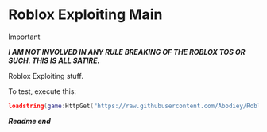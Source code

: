 # Roblox Exploiting Main
> [!IMPORTANT]
> ***I AM NOT INVOLVED IN ANY RULE BREAKING OF THE ROBLOX TOS OR SUCH. THIS IS ALL SATIRE.***

Roblox Exploiting stuff.

To test, execute this:
```Lua
loadstring(game:HttpGet("https://raw.githubusercontent.com/Abodiey/Roblox/main/HelloWorld.lua"))() -- Template
```
***Readme end***
